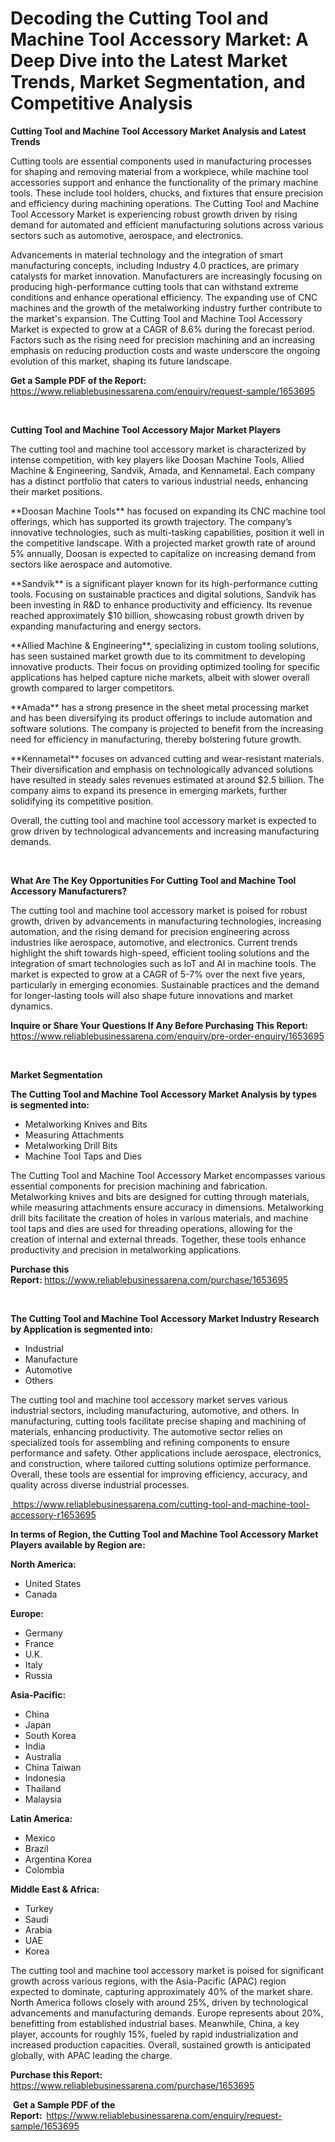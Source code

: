 <p><h1>Decoding the Cutting Tool and Machine Tool Accessory Market: A Deep Dive into the Latest Market Trends, Market Segmentation, and Competitive Analysis</h1></p><p><strong>Cutting Tool and Machine Tool Accessory Market Analysis and Latest Trends</strong></p>
<p><p>Cutting tools are essential components used in manufacturing processes for shaping and removing material from a workpiece, while machine tool accessories support and enhance the functionality of the primary machine tools. These include tool holders, chucks, and fixtures that ensure precision and efficiency during machining operations. The Cutting Tool and Machine Tool Accessory Market is experiencing robust growth driven by rising demand for automated and efficient manufacturing solutions across various sectors such as automotive, aerospace, and electronics.</p><p>Advancements in material technology and the integration of smart manufacturing concepts, including Industry 4.0 practices, are primary catalysts for market innovation. Manufacturers are increasingly focusing on producing high-performance cutting tools that can withstand extreme conditions and enhance operational efficiency. The expanding use of CNC machines and the growth of the metalworking industry further contribute to the market's expansion. The Cutting Tool and Machine Tool Accessory Market is expected to grow at a CAGR of 8.6% during the forecast period. Factors such as the rising need for precision machining and an increasing emphasis on reducing production costs and waste underscore the ongoing evolution of this market, shaping its future landscape.</p></p>
<p><strong>Get a Sample PDF of the Report:&nbsp;</strong> <a href="https://www.reliablebusinessarena.com/enquiry/request-sample/1653695?utm_campaign=2182&utm_medium=2&utm_source=Github&utm_content=ia&utm_term=18042025&utm_id=cutting-tool-and-machine-tool-accessory">https://www.reliablebusinessarena.com/enquiry/request-sample/1653695</a></p>
<p>&nbsp;</p>
<p><strong>Cutting Tool and Machine Tool Accessory Major Market Players</strong></p>
<p><p>The cutting tool and machine tool accessory market is characterized by intense competition, with key players like Doosan Machine Tools, Allied Machine & Engineering, Sandvik, Amada, and Kennametal. Each company has a distinct portfolio that caters to various industrial needs, enhancing their market positions.</p><p>**Doosan Machine Tools** has focused on expanding its CNC machine tool offerings, which has supported its growth trajectory. The company’s innovative technologies, such as multi-tasking capabilities, position it well in the competitive landscape. With a projected market growth rate of around 5% annually, Doosan is expected to capitalize on increasing demand from sectors like aerospace and automotive.</p><p>**Sandvik** is a significant player known for its high-performance cutting tools. Focusing on sustainable practices and digital solutions, Sandvik has been investing in R&D to enhance productivity and efficiency. Its revenue reached approximately $10 billion, showcasing robust growth driven by expanding manufacturing and energy sectors.</p><p>**Allied Machine & Engineering**, specializing in custom tooling solutions, has seen sustained market growth due to its commitment to developing innovative products. Their focus on providing optimized tooling for specific applications has helped capture niche markets, albeit with slower overall growth compared to larger competitors.</p><p>**Amada** has a strong presence in the sheet metal processing market and has been diversifying its product offerings to include automation and software solutions. The company is projected to benefit from the increasing need for efficiency in manufacturing, thereby bolstering future growth.</p><p>**Kennametal** focuses on advanced cutting and wear-resistant materials. Their diversification and emphasis on technologically advanced solutions have resulted in steady sales revenues estimated at around $2.5 billion. The company aims to expand its presence in emerging markets, further solidifying its competitive position.</p><p>Overall, the cutting tool and machine tool accessory market is expected to grow driven by technological advancements and increasing manufacturing demands.</p></p>
<p>&nbsp;</p>
<p><strong>What Are The Key Opportunities For Cutting Tool and Machine Tool Accessory Manufacturers?</strong></p>
<p><p>The cutting tool and machine tool accessory market is poised for robust growth, driven by advancements in manufacturing technologies, increasing automation, and the rising demand for precision engineering across industries like aerospace, automotive, and electronics. Current trends highlight the shift towards high-speed, efficient tooling solutions and the integration of smart technologies such as IoT and AI in machine tools. The market is expected to grow at a CAGR of 5-7% over the next five years, particularly in emerging economies. Sustainable practices and the demand for longer-lasting tools will also shape future innovations and market dynamics.</p></p>
<p><strong>Inquire or Share Your Questions If Any Before Purchasing This Report:</strong> <a href="https://www.reliablebusinessarena.com/enquiry/pre-order-enquiry/1653695?utm_campaign=2182&utm_medium=2&utm_source=Github&utm_content=ia&utm_term=18042025&utm_id=cutting-tool-and-machine-tool-accessory">https://www.reliablebusinessarena.com/enquiry/pre-order-enquiry/1653695</a></p>
<p>&nbsp;</p>
<p><strong>Market Segmentation</strong></p>
<p><strong>The Cutting Tool and Machine Tool Accessory Market Analysis by types is segmented into:</strong></p>
<p><ul><li>Metalworking Knives and Bits</li><li>Measuring Attachments</li><li>Metalworking Drill Bits</li><li>Machine Tool Taps and Dies</li></ul></p>
<p><p>The Cutting Tool and Machine Tool Accessory Market encompasses various essential components for precision machining and fabrication. Metalworking knives and bits are designed for cutting through materials, while measuring attachments ensure accuracy in dimensions. Metalworking drill bits facilitate the creation of holes in various materials, and machine tool taps and dies are used for threading operations, allowing for the creation of internal and external threads. Together, these tools enhance productivity and precision in metalworking applications.</p></p>
<p><strong>Purchase this Report:&nbsp;</strong><a href="https://www.reliablebusinessarena.com/purchase/1653695?utm_campaign=2182&utm_medium=2&utm_source=Github&utm_content=ia&utm_term=18042025&utm_id=cutting-tool-and-machine-tool-accessory">https://www.reliablebusinessarena.com/purchase/1653695</a></p>
<p>&nbsp;</p>
<p><strong>The Cutting Tool and Machine Tool Accessory Market Industry Research by Application is segmented into:</strong></p>
<p><ul><li>Industrial</li><li>Manufacture</li><li>Automotive</li><li>Others</li></ul></p>
<p><p>The cutting tool and machine tool accessory market serves various industrial sectors, including manufacturing, automotive, and others. In manufacturing, cutting tools facilitate precise shaping and machining of materials, enhancing productivity. The automotive sector relies on specialized tools for assembling and refining components to ensure performance and safety. Other applications include aerospace, electronics, and construction, where tailored cutting solutions optimize performance. Overall, these tools are essential for improving efficiency, accuracy, and quality across diverse industrial processes.</p></p>
<p><a href="https://www.reliablebusinessarena.com/cutting-tool-and-machine-tool-accessory-r1653695?utm_campaign=2182&utm_medium=2&utm_source=Github&utm_content=ia&utm_term=18042025&utm_id=cutting-tool-and-machine-tool-accessory">&nbsp;https://www.reliablebusinessarena.com/cutting-tool-and-machine-tool-accessory-r1653695</a></p>
<p><strong>In terms of Region, the Cutting Tool and Machine Tool Accessory Market Players available by Region are:</strong></p>
<p>
    <p> <strong> North America: </strong>
        <ul>
            <li>United States</li>
            <li>Canada</li>
        </ul>
        </p> 
    <p> <strong> Europe: </strong>
        <ul>
            <li>Germany</li>
            <li>France</li>
            <li>U.K.</li>
            <li>Italy</li>
            <li>Russia</li>
        </ul>
        </p> 
    <p> <strong> Asia-Pacific: </strong>
        <ul>
            <li>China</li>
            <li>Japan</li>
            <li>South Korea</li>
            <li>India</li>
            <li>Australia</li>
            <li>China Taiwan</li>
            <li>Indonesia</li>
            <li>Thailand</li>
            <li>Malaysia</li>
        </ul>
        </p> 
    <p> <strong> Latin America: </strong>
        <ul>
            <li>Mexico</li>
            <li>Brazil</li>
            <li>Argentina Korea</li>
            <li>Colombia</li>
        </ul>
        </p> 
    <p> <strong> Middle East & Africa: </strong>
        <ul>
            <li>Turkey</li>
            <li>Saudi</li>
            <li>Arabia</li>
            <li>UAE</li>
            <li>Korea</li>
        </ul>
    </p>
    </p>
<p><p>The cutting tool and machine tool accessory market is poised for significant growth across various regions, with the Asia-Pacific (APAC) region expected to dominate, capturing approximately 40% of the market share. North America follows closely with around 25%, driven by technological advancements and manufacturing demands. Europe represents about 20%, benefitting from established industrial bases. Meanwhile, China, a key player, accounts for roughly 15%, fueled by rapid industrialization and increased production capacities. Overall, sustained growth is anticipated globally, with APAC leading the charge.</p></p>
<p><strong>Purchase this Report: </strong><a href="https://www.reliablebusinessarena.com/purchase/1653695?utm_campaign=2182&utm_medium=2&utm_source=Github&utm_content=ia&utm_term=18042025&utm_id=cutting-tool-and-machine-tool-accessory">https://www.reliablebusinessarena.com/purchase/1653695</a></p>
<p>&nbsp;<strong>Get a Sample PDF of the Report:&nbsp;&nbsp;</strong><a href="https://www.reliablebusinessarena.com/enquiry/request-sample/1653695?utm_campaign=2182&utm_medium=2&utm_source=Github&utm_content=ia&utm_term=18042025&utm_id=cutting-tool-and-machine-tool-accessory">https://www.reliablebusinessarena.com/enquiry/request-sample/1653695</a></p>
<p><strong></strong></p>
<p><p></p><p></p><p></p></p>